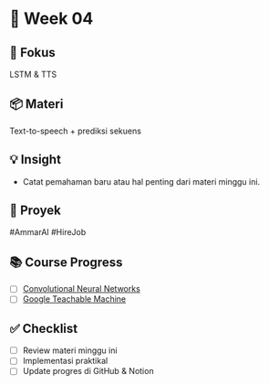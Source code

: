 # 📅 Week 04
## 🎯 Fokus
LSTM & TTS
## 📦 Materi
Text-to-speech + prediksi sekuens
## 💡 Insight
- Catat pemahaman baru atau hal penting dari materi minggu ini.
## 🔧 Proyek
#AmmarAI  #HireJob

## 📚 Course Progress

- [ ] [Convolutional Neural Networks](https://www.coursera.org/learn/convolutional-neural-networks)
- [ ] [Google Teachable Machine](https://teachablemachine.withgoogle.com/)

## ✅ Checklist
- [ ] Review materi minggu ini
- [ ] Implementasi praktikal
- [ ] Update progres di GitHub & Notion